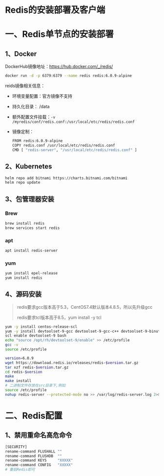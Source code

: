 # Redis的安装部署及客户端

# 一、Redis单节点的安装部署

## 1、Docker

DockerHub镜像地址：https://hub.docker.com/_/redis/

```bash
docker run -d -p 6379:6379 --name redis redis:6.0.9-alpine
```

reids镜像相关信息：

- 环境变量配置：官方镜像不支持

- 持久化目录： /data

- 额外配置文件挂载：`-v /myredis/conf/redis.conf:/usr/local/etc/redis/redis.conf`

- 镜像定制：

  ```bash
  FROM redis:6.0.9-alpine
  COPY redis.conf /usr/local/etc/redis/redis.conf
  CMD [ "redis-server", "/usr/local/etc/redis/redis.conf" ]
  ```

## 2、Kubernetes

```bash
helm repo add bitnami https://charts.bitnami.com/bitnami
helm repo update
```

## 3、包管理器安装

### Brew

```bash
brew install redis
brew services start redis
```

### apt

```bash
apt install redis-server
```

### yum

```bash
yum install epel-release
yum install redis
```

## 4、源码安装

>  redis要求gcc版本高于5.3，CentOS7.4默认版本4.8.5，所以先升级gcc
>
>  redis要求tcl版本高于8.5，yum install -y tcl

```bash
yum -y install centos-release-scl
yum -y install devtoolset-9-gcc devtoolset-9-gcc-c++ devtoolset-9-binutils
scl enable devtoolset-9 bash
echo "source /opt/rh/devtoolset-9/enable" >> /etc/profile
gcc -v
source /etc/profile 
```

```bash
version=6.0.9
wget https://download.redis.io/releases/redis-$version.tar.gz
tar xzf redis-$version.tar.gz
cd redis-$version
make
make install
# 二进制文件存放在src目录下,例如
source /etc/profile
nohup redis-server --protected-mode no >> /var/log/redis-server.log 2>&1 &
```

# 二、Redis配置

## 1、禁用重命名高危命令

```bash
[SECURITY]
rename-command FLUSHALL ""
rename-command FLUSHDB  ""
rename-command KEYS     "XXXXX"
rename-command CONFIG   "XXXXX"
# 重启Redis即可
```
